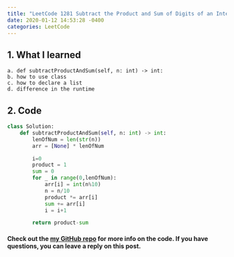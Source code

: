 ```yaml
---
title: "LeetCode 1281 Subtract the Product and Sum of Digits of an Integer.py"
date: 2020-01-12 14:53:28 -0400
categories: LeetCode
---
```


## 1. What I learned
    a. def subtractProductAndSum(self, n: int) -> int:
    b. how to use class
    c. how to declare a list
    d. difference in the runtime   

## 2. Code
```python
class Solution:
    def subtractProductAndSum(self, n: int) -> int:
        lenOfNum = len(str(n))
        arr = [None] * lenOfNum

        i=0
        product = 1
        sum = 0
        for _ in range(0,lenOfNum):
            arr[i] = int(n%10)
            n = n/10
            product *= arr[i]
            sum += arr[i]
            i = i+1

        return product-sum
```

#### Check out the [my GitHub repo][hyuk-gh] for more info on the code. If you have questions, you can leave a reply on this post.  
[hyuk-gh]:   https://github.com/dlgur1994/StudyAlgorithms/tree/master/leetcode
